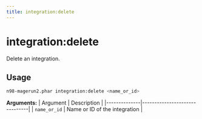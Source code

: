 ```yaml
---
title: integration:delete
---
```


# integration:delete

Delete an integration.

## Usage
```sh
n98-magerun2.phar integration:delete <name_or_id>
```

**Arguments:**
| Argument     | Description                   |
|--------------|-------------------------------|
| `name_or_id` | Name or ID of the integration |

